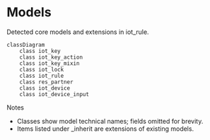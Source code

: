 # Models

Detected core models and extensions in iot_rule.

```mermaid
classDiagram
    class iot_key
    class iot_key_action
    class iot_key_mixin
    class iot_lock
    class iot_rule
    class res_partner
    class iot_device
    class iot_device_input
```

Notes
- Classes show model technical names; fields omitted for brevity.
- Items listed under _inherit are extensions of existing models.
